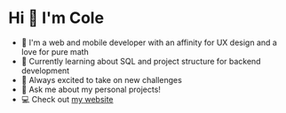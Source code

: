 # Hi 🐸 I'm Cole

- 🔭 I'm a web and mobile developer with an affinity for UX design and a love for pure math
- 🌱 Currently learning about SQL and project structure for backend development
- 🧗 Always excited to take on new challenges
- 💬 Ask me about my personal projects!
- 💻 Check out [my website](https://colecharb.com)
